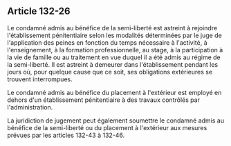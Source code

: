 Article 132-26
----
Le condamné admis au bénéfice de la semi-liberté est astreint à rejoindre
l'établissement pénitentiaire selon les modalités déterminées par le juge de
l'application des peines en fonction du temps nécessaire à l'activité, à
l'enseignement, à la formation professionnelle, au stage, à la participation à
la vie de famille ou au traitement en vue duquel il a été admis au régime de la
semi-liberté. Il est astreint à demeurer dans l'établissement pendant les jours
où, pour quelque cause que ce soit, ses obligations extérieures se trouvent
interrompues.

Le condamné admis au bénéfice du placement à l'extérieur est employé en dehors
d'un établissement pénitentiaire à des travaux contrôlés par l'administration.

La juridiction de jugement peut également soumettre le condamné admis au
bénéfice de la semi-liberté ou du placement à l'extérieur aux mesures prévues
par les articles 132-43 à 132-46.
